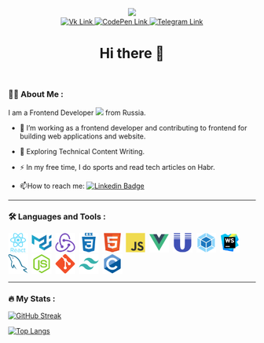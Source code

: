 <header>
  <div id="header" align="center">
    <img src="https://media.giphy.com/media/Q8xuJjjxQHHJdHn7gJ/giphy.gif" width="100"/>
  </div>
  <div id='badges' align='center'>
    <a href='https://vk.com/pfumiko' tagret='_blank'>
      <img src='https://img.shields.io/badge/Vk-blue?logo=vk&style=plastic' alt='Vk Link'/>
    </a>
    <a href='https://codepen.io/olegsolomatin' target='_blank'>
      <img src='https://img.shields.io/badge/CodePen-gray?logo=codepen&logocolor=white&link=https://codepen.io/olegsolomatin&link=https://codepen.io/olegsolomatin&style=plastic' alt="CodePen Link"/>
    </a>
    <a href='https://t.me/pfumiko' tager='_blank'>
      <img src='https://img.shields.io/badge/Telegram-blue?logo=telegram&style=plastic' alt='Telegram Link'/>
    </a>
   </div>
  <h1 align='center'>
    Hi there 👋
  </h1>
</header>

<main >
  
 ### :man_technologist: About Me :
  
  <p>I am a Frontend Developer <img src="https://media.giphy.com/media/WUlplcMpOCEmTGBtBW/giphy.gif" width="30"> from Russia.</p>
  
   - :telescope: I’m working as a frontend developer and contributing to frontend for building web applications and website.

  - :seedling: Exploring Technical Content Writing.

  - :zap: In my free time, I do sports and read tech articles on Habr.

  - :mailbox:How to reach me: [![Linkedin Badge](https://img.shields.io/badge/OlegSolomatin-blue?style=flat&logo=Linkedin&logoColor=white)](https://www.linkedin.com/in/oleg-solomatin-1aa490198/)
  
  ---

### :hammer_and_wrench: Languages and Tools :
  
  <div>
  <img src="https://github.com/devicons/devicon/blob/master/icons/react/react-original-wordmark.svg" title="React" alt="React" width="40" height="40"/>&nbsp;
  <img src="https://github.com/devicons/devicon/blob/master/icons/materialui/materialui-original.svg" title="Material UI" alt="Material UI" width="40" height="40"/>&nbsp;
  <img src="https://github.com/devicons/devicon/blob/master/icons/redux/redux-original.svg" title="Redux" alt="Redux " width="40" height="40"/>&nbsp;
  <img src="https://github.com/devicons/devicon/blob/master/icons/css3/css3-plain-wordmark.svg"  title="CSS3" alt="CSS" width="40" height="40"/>&nbsp;
  <img src="https://github.com/devicons/devicon/blob/master/icons/html5/html5-original.svg" title="HTML5" alt="HTML" width="40" height="40"/>&nbsp;
  <img src="https://github.com/devicons/devicon/blob/master/icons/javascript/javascript-original.svg" title="JavaScript" alt="JavaScript" width="40" height="40"/>&nbsp;
  <img src="https://github.com/devicons/devicon/blob/master/icons/vuejs/vuejs-original.svg" title="Vue" alt="Vue" width="40" height="40"/>&nbsp;
  <img src="https://github.com/devicons/devicon/blob/master/icons/unix/unix-original.svg" title="Unix" alt="Unix" width="40" height="40"/>&nbsp;
  <img src='https://github.com/devicons/devicon/blob/master/icons/webpack/webpack-original.svg' title='Webpack' alt='Webpack' width='40' height='40'/>&nbsp;
  <img src='https://github.com/devicons/devicon/blob/master/icons/webstorm/webstorm-original.svg' title='WebStorm' alt='WebStorm' width='40' height='40'/>&nbsp;
  <img src="https://github.com/devicons/devicon/blob/master/icons/mysql/mysql-original.svg" title="MySQL"  alt="MySQL" width="40" height="40"/>&nbsp;
  <img src="https://github.com/devicons/devicon/blob/master/icons/nodejs/nodejs-original.svg" title="NodeJS" alt="NodeJS" width="40" height="40"/>&nbsp;
  <img src="https://github.com/devicons/devicon/blob/master/icons/git/git-original.svg" title="Git" **alt="Git" width="40" height="40"/>&nbsp;
  <img src='https://github.com/devicons/devicon/blob/master/icons/tailwindcss/tailwindcss-plain.svg' title='TailwindCSS' alt='TailwindCSS' width='40' height='40'/>&nbsp;
  <img src='https://github.com/devicons/devicon/blob/master/icons/c/c-original.svg' title='C' alt='C' width='40' height='40' />
</div>
  
  ---

### :fire: My Stats :
  
  [![GitHub Streak](http://github-readme-streak-stats.herokuapp.com?user=olegsolomatin&theme=dark&background=000000)](https://git.io/streak-stats)
  
  [![Top Langs](https://github-readme-stats.vercel.app/api/top-langs/?username=olegsolomatin&layout=compact&theme=vision-friendly-dark)](https://github.com/anuraghazra/github-readme-stats)
    
</main>



<!--
**OlegSolomatin/OlegSolomatin** is a ✨ _special_ ✨ repository because its `README.md` (this file) appears on your GitHub profile.

Here are some ideas to get you started:

- 🔭 I’m currently working on ...
- 🌱 I’m currently learning ...
- 👯 I’m looking to collaborate on ...
- 🤔 I’m looking for help with ...
- 💬 Ask me about ...
- 📫 How to reach me: ...
- 😄 Pronouns: ...
- ⚡ Fun fact: ...
-->
